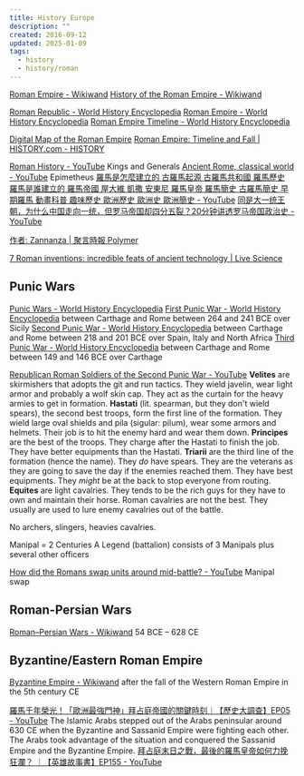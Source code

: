 ```yaml
---
title: History Europe
description: ""
created: 2016-09-12
updated: 2025-01-09
tags:
  - history
  - history/roman
---
```


[Roman Empire - Wikiwand](http://www.wikiwand.com/en/Roman_Empire)
[History of the Roman Empire - Wikiwand](http://www.wikiwand.com/en/History_of_the_Roman_Empire)

[Roman Republic - World History Encyclopedia](https://www.worldhistory.org/Roman_Republic/)
[Roman Empire - World History Encyclopedia](https://www.worldhistory.org/Roman_Empire/)
[Roman Empire Timeline - World History Encyclopedia](https://www.worldhistory.org/timeline/Roman_Empire/)

[Digital Map of the Roman Empire](http://pelagios.org/maps/greco-roman/)
[Roman Empire: Timeline and Fall | HISTORY.com - HISTORY](https://www.history.com/topics/ancient-rome)

[Roman History - YouTube](https://www.youtube.com/playlist?list=PLaBYW76inbX6WrNCeL_AdR36ZIODiGNzq) Kings and Generals
[Ancient Rome, classical world - YouTube](https://www.youtube.com/playlist?list=PLObJ0KGDh5_NK3QFHjjAFF7ZQeOXAFSCp) Epimetheus
[羅馬是怎麼建立的 古羅馬起源 古羅馬共和國 羅馬歷史 羅馬是誰建立的 羅馬帝國 屋大維 凱撒 安東尼 羅馬皇帝 羅馬簡史 古羅馬簡史 早期羅馬 動畫科普 趣味歷史 歐洲歷史 歐洲史 歐洲簡史 - YouTube](https://www.youtube.com/watch?v=eOHfOlgJqdA)
[同是大一统王朝，为什么中国走向一统，但罗马帝国却四分五裂？20分钟讲透罗马帝国政治史 - YouTube](https://www.youtube.com/watch?v=hqJ9ErAje34)

[作者: Zannanza | 聚言時報 Polymer](http://polymerhk.com/articles/author/zannanza/)

[7 Roman inventions: incredible feats of ancient technology | Live Science](https://www.livescience.com/roman-inventions)

## Punic Wars

[Punic Wars - World History Encyclopedia](https://www.worldhistory.org/Punic_Wars/)
[First Punic War - World History Encyclopedia](https://www.worldhistory.org/First_Punic_War/) between Carthage and Rome between 264 and 241 BCE over Sicily
[Second Punic War - World History Encyclopedia](https://www.worldhistory.org/Second_Punic_War/) between Carthage and Rome between 218 and 201 BCE over Spain, Italy and North Africa
[Third Punic War - World History Encyclopedia](https://www.worldhistory.org/Third_Punic_War/) between Carthage and Rome between 149 and 146 BCE over Carthage

[Republican Roman Soldiers of the Second Punic War - YouTube](https://www.youtube.com/watch?v=TeU8pXr0ucI)
**Velites** are skirmishers that adopts the git and run tactics. They wield javelin, wear light armor and probably a wolf skin cap. They act as the curtain for the heavy armies to get in formation.
**Hastati** (lit. spearman, but they don't wield spears), the second best troops, form the first line of the formation. They wield large oval shields and pila (sigular: pilum), wear some armors and helmets. Their job is to hit the enemy hard and wear them down.
**Principes** are the best of the troops. They charge after the Hastati to finish the job. They have better equipments than the Hastati.
**Triarii** are the third line of the formation (hence the name). They _do_ have spears. They are the veterans as they are going to save the day if the enemies reached them. They have best equipments. They _might_ be at the back to stop everyone from routing.
**Equites** are light cavalries. They tends to be the rich guys for they have to own and maintain their horse. Roman cavalries are not the best. They usually are used to lure enemy cavalries out of the battle.

No archers, slingers, heavies cavalries.

Manipal = 2 Centuries
A Legend (battalion) consists of 3 Manipals plus several other officers

[How did the Romans swap units around mid-battle? - YouTube](https://www.youtube.com/watch?v=croWDsDhgPo) Manipal swap

## Roman-Persian Wars

[Roman–Persian Wars - Wikiwand](http://www.wikiwand.com/en/Roman–Persian_Wars) 54 BCE – 628 CE

## Byzantine/Eastern Roman Empire

[Byzantine Empire - Wikiwand](http://www.wikiwand.com/en/Byzantine_Empire) after the fall of the Western Roman Empire in the 5th century CE

[羅馬千年榮光！「歐洲最強門神」拜占庭帝國的關鍵時刻｜【歷史大調查】EP05 - YouTube](https://www.youtube.com/watch?v=FzbrhX8u7YI)
The Islamic Arabs stepped out of the Arabs peninsular around 630 CE when the Byzantine and Sassanid Empire were fighting each other. The Arabs took advantage of the situation and conquered the Sassanid Empire and the Byzantine Empire.
[拜占庭末日之戰，最後的羅馬皇帝如何力挽狂瀾？ ｜【英雄故事書】EP155 - YouTube](https://www.youtube.com/watch?v=DJrQabnNfh4)
